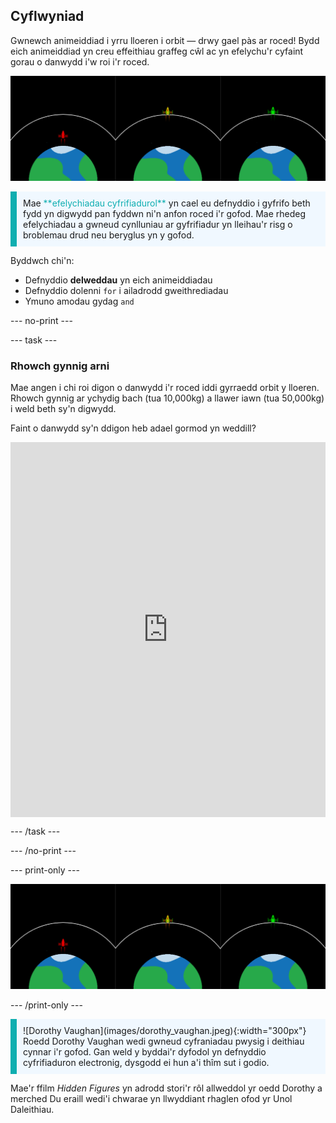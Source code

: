 ## Cyflwyniad

Gwnewch animeiddiad i yrru lloeren i orbit — drwy gael pàs ar roced! Bydd eich animeiddiad yn creu effeithiau graffeg cŵl ac yn efelychu'r cyfaint gorau o danwydd i'w roi i'r roced.

![Sgriniau ochr yn ochr yn dangos un roced werdd mewn orbit ac un roced goch sydd wedi methu cyrraedd orbit.](images/showcase.png)

<p style="border-left: solid; border-width:10px; border-color: #0faeb0; background-color: aliceblue; padding: 10px;">
Mae <span style="color: #0faeb0">**efelychiadau cyfrifiadurol**</span> yn cael eu defnyddio i gyfrifo beth fydd yn digwydd pan fyddwn ni'n anfon roced i'r gofod. Mae rhedeg efelychiadau a gwneud cynlluniau ar gyfrifiadur yn lleihau'r risg o broblemau drud neu beryglus yn y gofod.
</p>

Byddwch chi'n:
+ Defnyddio **delweddau** yn eich animeiddiadau
+ Defnyddio dolenni `for` i ailadrodd gweithrediadau
+ Ymuno amodau gydag `and`

--- no-print ---

--- task ---

### Rhowch gynnig arni
<div style="display: flex; flex-wrap: wrap">
<div style="flex-basis: 175px; flex-grow: 1">  
Mae angen i chi roi digon o danwydd i'r roced iddi gyrraedd orbit y lloeren. Rhowch gynnig ar ychydig bach (tua 10,000kg) a llawer iawn (tua 50,000kg) i weld beth sy'n digwydd. 

Faint o danwydd sy'n ddigon heb adael gormod yn weddill?
</div>
<iframe src="https://trinket.io/embed/python/622b4dd113?outputOnly=true&runOption=run&start=result" width="100%" height="600" frameborder="0" marginwidth="0" marginheight="0" allowfullscreen></iframe>
</div>

--- /task ---

--- /no-print ---

--- print-only ---

![Prosiect gorffenedig.](images/showcase.png)

--- /print-only ---

<p style="border-left: solid; border-width:10px; border-color: #0faeb0; background-color: aliceblue; padding: 10px;"> ![Dorothy Vaughan](images/dorothy_vaughan.jpeg){:width="300px"} Roedd Dorothy Vaughan wedi gwneud cyfraniadau pwysig i deithiau cynnar i'r gofod. Gan weld y byddai'r dyfodol yn defnyddio cyfrifiaduron electronig, dysgodd ei hun a'i thîm sut i godio.

Mae'r ffilm *Hidden Figures* yn adrodd stori'r rôl allweddol yr oedd Dorothy a merched Du eraill wedi'i chwarae yn llwyddiant rhaglen ofod yr Unol Daleithiau. 
